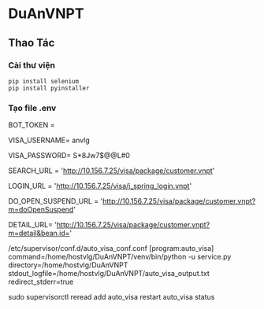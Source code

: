 # DuAnVNPT

## Thao Tác

### Cài thư viện

```shell
pip install selenium
pip install pyinstaller
```

### Tạo file .env

BOT_TOKEN = 

VISA_USERNAME= anvlg

VISA_PASSWORD= S*8Jw7$@@L#0

SEARCH_URL = 'http://10.156.7.25/visa/package/customer.vnpt'

LOGIN_URL = 'http://10.156.7.25/visa/j_spring_login.vnpt'

DO_OPEN_SUSPEND_URL = 'http://10.156.7.25/visa/package/customer.vnpt?m=doOpenSuspend'

DETAIL_URL= 'http://10.156.7.25/visa/package/customer.vnpt?m=detail&bean.id='


/etc/supervisor/conf.d/auto_visa_conf.conf
[program:auto_visa]
command=/home/hostvlg/DuAnVNPT/venv/bin/python -u service.py
directory=/home/hostvlg/DuAnVNPT
stdout_logfile=/home/hostvlg/DuAnVNPT/auto_visa_output.txt
redirect_stderr=true

sudo supervisorctl
reread
add auto_visa
restart auto_visa
status